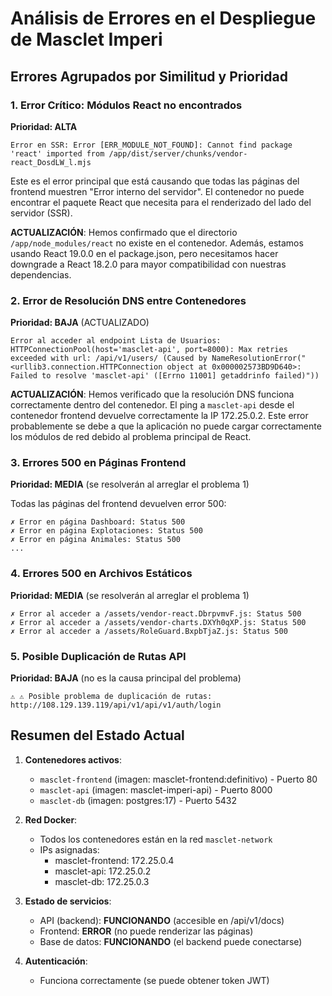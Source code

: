 # Análisis de Errores en el Despliegue de Masclet Imperi

## Errores Agrupados por Similitud y Prioridad

### 1. Error Crítico: Módulos React no encontrados
**Prioridad: ALTA**

```
Error en SSR: Error [ERR_MODULE_NOT_FOUND]: Cannot find package 'react' imported from /app/dist/server/chunks/vendor-react_DosdLW_l.mjs
```

Este es el error principal que está causando que todas las páginas del frontend muestren "Error interno del servidor". El contenedor no puede encontrar el paquete React que necesita para el renderizado del lado del servidor (SSR).

**ACTUALIZACIÓN**: Hemos confirmado que el directorio `/app/node_modules/react` no existe en el contenedor. Además, estamos usando React 19.0.0 en el package.json, pero necesitamos hacer downgrade a React 18.2.0 para mayor compatibilidad con nuestras dependencias.

### 2. Error de Resolución DNS entre Contenedores
**Prioridad: BAJA** (ACTUALIZADO)

```
Error al acceder al endpoint Lista de Usuarios: HTTPConnectionPool(host='masclet-api', port=8000): Max retries exceeded with url: /api/v1/users/ (Caused by NameResolutionError("<urllib3.connection.HTTPConnection object at 0x000002573BD9D640>: Failed to resolve 'masclet-api' ([Errno 11001] getaddrinfo failed)"))
```

**ACTUALIZACIÓN**: Hemos verificado que la resolución DNS funciona correctamente dentro del contenedor. El ping a `masclet-api` desde el contenedor frontend devuelve correctamente la IP 172.25.0.2. Este error probablemente se debe a que la aplicación no puede cargar correctamente los módulos de red debido al problema principal de React.

### 3. Errores 500 en Páginas Frontend
**Prioridad: MEDIA** (se resolverán al arreglar el problema 1)

Todas las páginas del frontend devuelven error 500:
```
✗ Error en página Dashboard: Status 500
✗ Error en página Explotaciones: Status 500
✗ Error en página Animales: Status 500
...
```

### 4. Errores 500 en Archivos Estáticos
**Prioridad: MEDIA** (se resolverán al arreglar el problema 1)

```
✗ Error al acceder a /assets/vendor-react.DbrpvmvF.js: Status 500
✗ Error al acceder a /assets/vendor-charts.DXYh0qXP.js: Status 500
✗ Error al acceder a /assets/RoleGuard.BxpbTjaZ.js: Status 500
```

### 5. Posible Duplicación de Rutas API
**Prioridad: BAJA** (no es la causa principal del problema)

```
⚠ ⚠ Posible problema de duplicación de rutas: http://108.129.139.119/api/v1/api/v1/auth/login
```

## Resumen del Estado Actual

1. **Contenedores activos**:
   - `masclet-frontend` (imagen: masclet-frontend:definitivo) - Puerto 80
   - `masclet-api` (imagen: masclet-imperi-api) - Puerto 8000
   - `masclet-db` (imagen: postgres:17) - Puerto 5432

2. **Red Docker**:
   - Todos los contenedores están en la red `masclet-network`
   - IPs asignadas:
     - masclet-frontend: 172.25.0.4
     - masclet-api: 172.25.0.2
     - masclet-db: 172.25.0.3

3. **Estado de servicios**:
   - API (backend): **FUNCIONANDO** (accesible en /api/v1/docs)
   - Frontend: **ERROR** (no puede renderizar las páginas)
   - Base de datos: **FUNCIONANDO** (el backend puede conectarse)

4. **Autenticación**:
   - Funciona correctamente (se puede obtener token JWT)
